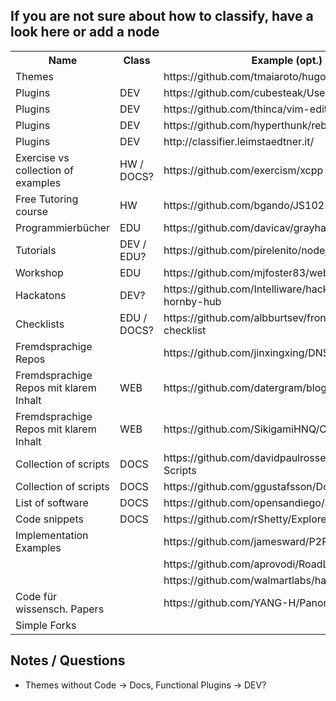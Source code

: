## If you are not sure about how to classify, have a look here or add a node

<table>
  <tr>
    <th>Name</th>
    <th>Class</th>
    <th>Example (opt.)</th>
  </tr>
  <tr>
    <td>Themes</td>
    <td></td>
    <td>https://github.com/tmaiaroto/hugo-redlounge</td>
  </tr>
  <tr>
    <td>Plugins</td>
    <td>DEV</td>
    <td>https://github.com/cubesteak/UsedRotten</td>
  </tr>
  <tr>
    <td>Plugins</td>
    <td>DEV</td>
    <td>https://github.com/thinca/vim-editvar</td>
  </tr>
  <tr>
    <td>Plugins</td>
    <td>DEV</td>
    <td>https://github.com/hyperthunk/rebar_phase_plugin</td>
  </tr>
  <tr>
    <td>Plugins</td>
    <td>DEV</td>
    <td>http://classifier.leimstaedtner.it/</td>
  </tr>
  <tr>
    <td>Exercise vs collection of examples</td>
    <td>HW / DOCS?</td>
    <td>https://github.com/exercism/xcpp</td>
  </tr>
  <tr>
    <td>Free Tutoring course</td>
    <td>HW</td>
    <td>https://github.com/bgando/JS102</td>
  </tr>
  <tr>
    <td>Programmierbücher</td>
    <td>EDU</td>
    <td>https://github.com/davicav/grayhat</td>
  </tr>
  <tr>
    <td>Tutorials</td>
    <td>DEV / EDU?</td>
    <td>https://github.com/pirelenito/nodejs-in-production</td>
  </tr>
  <tr>
    <td>Workshop</td>
    <td>EDU</td>
    <td>https://github.com/mjfoster83/web-map-workshop</td>
  </tr>
  <tr>
    <td>Hackatons</td>
    <td>DEV?</td>
    <td>https://github.com/Intelliware/hackathon2015-hornby-hub</td>
  </tr>
  <tr>
    <td>Checklists</td>
    <td>EDU / DOCS?</td>
    <td>https://github.com/albburtsev/frontend-developer-checklist</td>
  </tr>
  <tr>
    <td>Fremdsprachige Repos</td>
    <td></td>
    <td>https://github.com/jinxingxing/DNSwitcher</td>
  </tr>
  <tr>
    <td>Fremdsprachige Repos mit klarem Inhalt</td>
    <td>WEB</td>
    <td>https://github.com/datergram/blog</td>
  </tr>
  <tr>
    <td>Fremdsprachige Repos mit klarem Inhalt</td>
    <td>WEB</td>
    <td>https://github.com/SikigamiHNQ/OrinrinEditor</td>
  </tr>
  <tr>
    <td>Collection of scripts</td>
    <td>DOCS</td>
    <td>https://github.com/davidpaulrosser/Scriptographer-Scripts</td>
  </tr>
  <tr>
    <td>Collection of scripts</td>
    <td>DOCS</td>
    <td>https://github.com/ggustafsson/Dot-Files</td>
  </tr>
  <tr>
    <td>List of software</td>
    <td>DOCS</td>
    <td>https://github.com/opensandiego/awesome-civic</td>
  </tr>
  
  <tr>
    <td>Code snippets</td>
    <td>DOCS</td>
    <td>https://github.com/rShetty/Explore-C</td>
  </tr>
  <tr>
    <td>Implementation Examples</td>
    <td></td>
    <td>https://github.com/jamesward/P2Pong</td>
  </tr>
  <tr>
    <td></td>
    <td></td>
    <td>https://github.com/aprovodi/RoadLaneDetection</td>
  </tr>
  <tr>
    <td></td>
    <td></td>
    <td>https://github.com/walmartlabs/hapi-example</td>
  </tr>
  <tr>
  <tr>
    <td>Code für wissensch. Papers</td>
    <td></td>
    <td>https://github.com/YANG-H/Panoramix</td>
  </tr>
  <tr>
    <td>Simple Forks</td>
    <td></td>
    <td></td>
</table>

## Notes / Questions
* Themes without Code -> Docs, Functional Plugins -> DEV?
